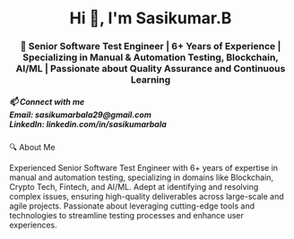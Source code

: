 <h1 align="center">Hi 👋, I'm Sasikumar.B</h1>
<h3 align="center">🚀 Senior Software Test Engineer | 6+ Years of Experience | Specializing in Manual & Automation Testing, Blockchain, AI/ML | Passionate about Quality Assurance and Continuous Learning
</h3>
<h5 align="left">📫  Connect with me <br>
Email: sasikumarbala29@gmail.com <br>
LinkedIn: linkedin.com/in/sasikumarbala
</h5>
<p align="left">
</p>
 🔍 About Me

Experienced Senior Software Test Engineer with 6+ years of expertise in manual and automation testing, specializing in domains like Blockchain, Crypto Tech, Fintech, and AI/ML. Adept at identifying and resolving complex issues, ensuring high-quality deliverables across large-scale and agile projects. Passionate about leveraging cutting-edge tools and technologies to streamline testing processes and enhance user experiences.
